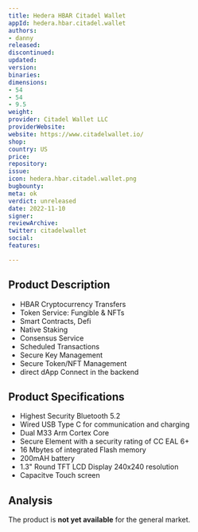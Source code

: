 ```yaml
---
title: Hedera HBAR Citadel Wallet
appId: hedera.hbar.citadel.wallet
authors:
- danny
released: 
discontinued: 
updated: 
version: 
binaries: 
dimensions:
- 54
- 54
- 9.5
weight: 
provider: Citadel Wallet LLC
providerWebsite: 
website: https://www.citadelwallet.io/
shop: 
country: US
price: 
repository: 
issue: 
icon: hedera.hbar.citadel.wallet.png
bugbounty: 
meta: ok
verdict: unreleased
date: 2022-11-10
signer: 
reviewArchive: 
twitter: citadelwallet
social: 
features: 

---
```


## Product Description 

- HBAR Cryptocurrency Transfers
- Token Service: Fungible & NFTs
- Smart Contracts, Defi
- Native Staking
- Consensus Service
- Scheduled Transactions
- Secure Key Management
- Secure Token/NFT Management
- direct dApp Connect in the backend

## Product Specifications

- Highest Security Bluetooth 5.2
- Wired USB Type C for communication and charging
- Dual M33 Arm Cortex Core
- Secure Element with a security rating of CC EAL 6+
- 16 Mbytes of integrated Flash memory
- 200mAH battery
- 1.3" Round TFT LCD Display 240x240 resolution
- Capacitve Touch screen

## Analysis 

The product is **not yet available** for the general market.

